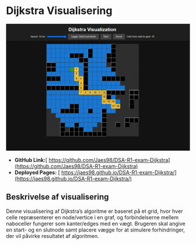# Dijkstra Visualisering

![Dijkstra Visualisering](/images/dijkstraSC.png)


- **GitHub Link:**[ https://github.com/Jaes98/DSA-R1-exam-Dijkstra](https://github.com/Jaes98/DSA-R1-exam-Dijkstra)
- **Deployed Pages:** [ https://jaes98.github.io/DSA-R1-exam-Dijkstra/](https://jaes98.github.io/DSA-R1-exam-Dijkstra/)

## Beskrivelse af visualisering

Denne visualisering af Dijkstra’s algoritme er baseret på et grid, hvor hver celle repræsenterer en node/vertice i en graf, og forbindelserne mellem naboceller fungerer som kanter/edges med en vægt. Brugeren skal angive en start- og en slutnode samt placere vægge for at simulere forhindringer, der vil påvirke resultatet af algoritmen.